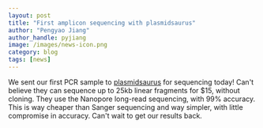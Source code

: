 ```yaml
---
layout: post
title: "First amplicon sequencing with plasmidsaurus"
author: "Pengyao Jiang"
author_handle: pyjiang
image: /images/news-icon.png
category: blog
tags: [news]
---
```


We sent our first PCR sample to [plasmidsaurus] for sequencing today! Can't believe they can sequence  up to 25kb linear fragments for $15, without cloning. They use the Nanopore long-read sequencing, with 99% accuracy. This is way cheaper than Sanger sequencing and way simpler, with little compromise in accuracy. Can't wait to get our results back. 

[plasmidsaurus]: https://www.plasmidsaurus.com/index/